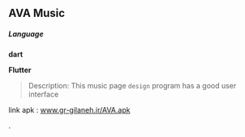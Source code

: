## AVA Music

##### Language
**dart**

**Flutter**
>Description: This music page `design` program has a good user interface

[pictures]: https://www.uplooder.net/img/image/71/5c66dc0519cbec42fd852faf14a70498/Instagram-post---1.png


link apk :
www.gr-gilaneh.ir/AVA.apk

.
